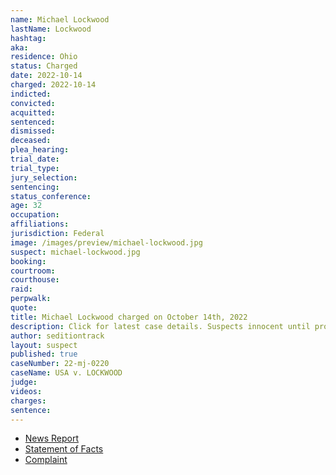 ```yaml
---
name: Michael Lockwood
lastName: Lockwood
hashtag:
aka:
residence: Ohio
status: Charged
date: 2022-10-14
charged: 2022-10-14
indicted:
convicted:
acquitted:
sentenced:
dismissed:
deceased:
plea_hearing:
trial_date:
trial_type:
jury_selection:
sentencing:
status_conference:
age: 32
occupation:
affiliations:
jurisdiction: Federal
image: /images/preview/michael-lockwood.jpg
suspect: michael-lockwood.jpg
booking:
courtroom:
courthouse:
raid:
perpwalk:
quote:
title: Michael Lockwood charged on October 14th, 2022
description: Click for latest case details. Suspects innocent until proven guilty.
author: seditiontrack
layout: suspect
published: true
caseNumber: 22-mj-0220
caseName: USA v. LOCKWOOD
judge:
videos:
charges:
sentence:
---
```

- [News Report](https://www.wfmj.com/story/47951300/southington-man-charged-in-connection-with-jan-6-capitol-riot)
- [Statement of Facts](https://www.justice.gov/usao-dc/case-multi-defendant/file/1560461/download)
- [Complaint](https://www.justice.gov/usao-dc/case-multi-defendant/file/1560466/download)
